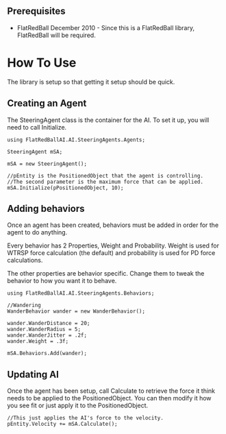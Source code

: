 ## Prerequisites ##

  * FlatRedBall December 2010  - Since this is a FlatRedBall library, FlatRedBall will be required.

# How To Use #

The library is setup so that getting it setup should be quick.

## Creating an Agent ##

The SteeringAgent class is the container for the AI.  To set it up, you will need to call Initialize.

```
using FlatRedBallAI.AI.SteeringAgents.Agents;

SteeringAgent mSA;

mSA = new SteeringAgent();

//pEntity is the PositionedObject that the agent is controlling.
//The second parameter is the maximum force that can be applied.
mSA.Initialize(pPositionedObject, 10);
```

## Adding behaviors ##
Once an agent has been created, behaviors must be added in order for the agent to do anything.

Every behavior has 2 Properties, Weight and Probability.  Weight is used for WTRSP force calculation (the default) and probability is used for PD force calculations.

The other properties are behavior specific.  Change them to tweak the behavior to how you want it to behave.

```
using FlatRedBallAI.AI.SteeringAgents.Behaviors;

//Wandering
WanderBehavior wander = new WanderBehavior();

wander.WanderDistance = 20;
wander.WanderRadius = 5;
wander.WanderJitter = .2f;
wander.Weight = .3f;

mSA.Behaviors.Add(wander);
```

## Updating AI ##

Once the agent has been setup, call Calculate to retrieve the force it think needs to be applied to the PositionedObject.  You can then modify it how you see fit or just apply it to the PositionedObject.

```
//This just applies the AI's force to the velocity.
pEntity.Velocity += mSA.Calculate();
```